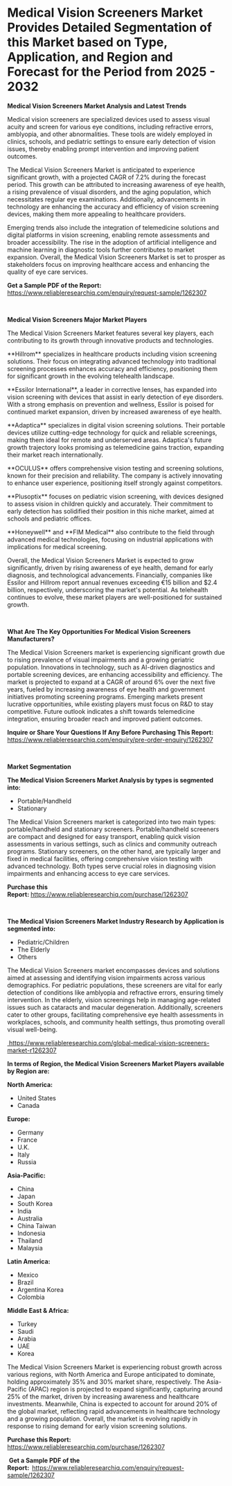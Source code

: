 <p><h1>Medical Vision Screeners Market Provides Detailed Segmentation of this Market based on Type, Application, and Region and Forecast for the Period from 2025 - 2032</h1></p><p><strong>Medical Vision Screeners Market Analysis and Latest Trends</strong></p>
<p><p>Medical vision screeners are specialized devices used to assess visual acuity and screen for various eye conditions, including refractive errors, amblyopia, and other abnormalities. These tools are widely employed in clinics, schools, and pediatric settings to ensure early detection of vision issues, thereby enabling prompt intervention and improving patient outcomes.</p><p>The Medical Vision Screeners Market is anticipated to experience significant growth, with a projected CAGR of 7.2% during the forecast period. This growth can be attributed to increasing awareness of eye health, a rising prevalence of visual disorders, and the aging population, which necessitates regular eye examinations. Additionally, advancements in technology are enhancing the accuracy and efficiency of vision screening devices, making them more appealing to healthcare providers.</p><p>Emerging trends also include the integration of telemedicine solutions and digital platforms in vision screening, enabling remote assessments and broader accessibility. The rise in the adoption of artificial intelligence and machine learning in diagnostic tools further contributes to market expansion. Overall, the Medical Vision Screeners Market is set to prosper as stakeholders focus on improving healthcare access and enhancing the quality of eye care services.</p></p>
<p><strong>Get a Sample PDF of the Report:&nbsp;</strong> <a href="https://www.reliableresearchiq.com/enquiry/request-sample/1262307?utm_campaign=3521&utm_medium=2&utm_source=Github&utm_content=ia&utm_term=16042025&utm_id=medical-vision-screeners">https://www.reliableresearchiq.com/enquiry/request-sample/1262307</a></p>
<p>&nbsp;</p>
<p><strong>Medical Vision Screeners Major Market Players</strong></p>
<p><p>The Medical Vision Screeners Market features several key players, each contributing to its growth through innovative products and technologies. </p><p>**Hillrom** specializes in healthcare products including vision screening solutions. Their focus on integrating advanced technology into traditional screening processes enhances accuracy and efficiency, positioning them for significant growth in the evolving telehealth landscape.</p><p>**Essilor International**, a leader in corrective lenses, has expanded into vision screening with devices that assist in early detection of eye disorders. With a strong emphasis on prevention and wellness, Essilor is poised for continued market expansion, driven by increased awareness of eye health.</p><p>**Adaptica** specializes in digital vision screening solutions. Their portable devices utilize cutting-edge technology for quick and reliable screenings, making them ideal for remote and underserved areas. Adaptica's future growth trajectory looks promising as telemedicine gains traction, expanding their market reach internationally.</p><p>**OCULUS** offers comprehensive vision testing and screening solutions, known for their precision and reliability. The company is actively innovating to enhance user experience, positioning itself strongly against competitors.</p><p>**Plusoptix** focuses on pediatric vision screening, with devices designed to assess vision in children quickly and accurately. Their commitment to early detection has solidified their position in this niche market, aimed at schools and pediatric offices.</p><p>**Honeywell** and **FIM Medical** also contribute to the field through advanced medical technologies, focusing on industrial applications with implications for medical screening.</p><p>Overall, the Medical Vision Screeners Market is expected to grow significantly, driven by rising awareness of eye health, demand for early diagnosis, and technological advancements. Financially, companies like Essilor and Hillrom report annual revenues exceeding €15 billion and $2.4 billion, respectively, underscoring the market's potential. As telehealth continues to evolve, these market players are well-positioned for sustained growth.</p></p>
<p>&nbsp;</p>
<p><strong>What Are The Key Opportunities For Medical Vision Screeners Manufacturers?</strong></p>
<p><p>The Medical Vision Screeners market is experiencing significant growth due to rising prevalence of visual impairments and a growing geriatric population. Innovations in technology, such as AI-driven diagnostics and portable screening devices, are enhancing accessibility and efficiency. The market is projected to expand at a CAGR of around 6% over the next five years, fueled by increasing awareness of eye health and government initiatives promoting screening programs. Emerging markets present lucrative opportunities, while existing players must focus on R&D to stay competitive. Future outlook indicates a shift towards telemedicine integration, ensuring broader reach and improved patient outcomes.</p></p>
<p><strong>Inquire or Share Your Questions If Any Before Purchasing This Report:</strong> <a href="https://www.reliableresearchiq.com/enquiry/pre-order-enquiry/1262307?utm_campaign=3521&utm_medium=2&utm_source=Github&utm_content=ia&utm_term=16042025&utm_id=medical-vision-screeners">https://www.reliableresearchiq.com/enquiry/pre-order-enquiry/1262307</a></p>
<p>&nbsp;</p>
<p><strong>Market Segmentation</strong></p>
<p><strong>The Medical Vision Screeners Market Analysis by types is segmented into:</strong></p>
<p><ul><li>Portable/Handheld</li><li>Stationary</li></ul></p>
<p><p>The Medical Vision Screeners market is categorized into two main types: portable/handheld and stationary screeners. Portable/handheld screeners are compact and designed for easy transport, enabling quick vision assessments in various settings, such as clinics and community outreach programs. Stationary screeners, on the other hand, are typically larger and fixed in medical facilities, offering comprehensive vision testing with advanced technology. Both types serve crucial roles in diagnosing vision impairments and enhancing access to eye care services.</p></p>
<p><strong>Purchase this Report:&nbsp;</strong><a href="https://www.reliableresearchiq.com/purchase/1262307?utm_campaign=3521&utm_medium=2&utm_source=Github&utm_content=ia&utm_term=16042025&utm_id=medical-vision-screeners">https://www.reliableresearchiq.com/purchase/1262307</a></p>
<p>&nbsp;</p>
<p><strong>The Medical Vision Screeners Market Industry Research by Application is segmented into:</strong></p>
<p><ul><li>Pediatric/Children</li><li>The Elderly</li><li>Others</li></ul></p>
<p><p>The Medical Vision Screeners market encompasses devices and solutions aimed at assessing and identifying vision impairments across various demographics. For pediatric populations, these screeners are vital for early detection of conditions like amblyopia and refractive errors, ensuring timely intervention. In the elderly, vision screenings help in managing age-related issues such as cataracts and macular degeneration. Additionally, screeners cater to other groups, facilitating comprehensive eye health assessments in workplaces, schools, and community health settings, thus promoting overall visual well-being.</p></p>
<p><a href="https://www.reliableresearchiq.com/global-medical-vision-screeners-market-r1262307?utm_campaign=3521&utm_medium=2&utm_source=Github&utm_content=ia&utm_term=16042025&utm_id=medical-vision-screeners">&nbsp;https://www.reliableresearchiq.com/global-medical-vision-screeners-market-r1262307</a></p>
<p><strong>In terms of Region, the Medical Vision Screeners Market Players available by Region are:</strong></p>
<p>
    <p> <strong> North America: </strong>
        <ul>
            <li>United States</li>
            <li>Canada</li>
        </ul>
        </p> 
    <p> <strong> Europe: </strong>
        <ul>
            <li>Germany</li>
            <li>France</li>
            <li>U.K.</li>
            <li>Italy</li>
            <li>Russia</li>
        </ul>
        </p> 
    <p> <strong> Asia-Pacific: </strong>
        <ul>
            <li>China</li>
            <li>Japan</li>
            <li>South Korea</li>
            <li>India</li>
            <li>Australia</li>
            <li>China Taiwan</li>
            <li>Indonesia</li>
            <li>Thailand</li>
            <li>Malaysia</li>
        </ul>
        </p> 
    <p> <strong> Latin America: </strong>
        <ul>
            <li>Mexico</li>
            <li>Brazil</li>
            <li>Argentina Korea</li>
            <li>Colombia</li>
        </ul>
        </p> 
    <p> <strong> Middle East & Africa: </strong>
        <ul>
            <li>Turkey</li>
            <li>Saudi</li>
            <li>Arabia</li>
            <li>UAE</li>
            <li>Korea</li>
        </ul>
    </p>
    </p>
<p><p>The Medical Vision Screeners Market is experiencing robust growth across various regions, with North America and Europe anticipated to dominate, holding approximately 35% and 30% market share, respectively. The Asia-Pacific (APAC) region is projected to expand significantly, capturing around 25% of the market, driven by increasing awareness and healthcare investments. Meanwhile, China is expected to account for around 20% of the global market, reflecting rapid advancements in healthcare technology and a growing population. Overall, the market is evolving rapidly in response to rising demand for early vision screening solutions.</p></p>
<p><strong>Purchase this Report: </strong><a href="https://www.reliableresearchiq.com/purchase/1262307?utm_campaign=3521&utm_medium=2&utm_source=Github&utm_content=ia&utm_term=16042025&utm_id=medical-vision-screeners">https://www.reliableresearchiq.com/purchase/1262307</a></p>
<p>&nbsp;<strong>Get a Sample PDF of the Report:&nbsp;&nbsp;</strong><a href="https://www.reliableresearchiq.com/enquiry/request-sample/1262307?utm_campaign=3521&utm_medium=2&utm_source=Github&utm_content=ia&utm_term=16042025&utm_id=medical-vision-screeners">https://www.reliableresearchiq.com/enquiry/request-sample/1262307</a></p>
<p><strong></strong></p>
<p><p></p><p></p><p></p></p>